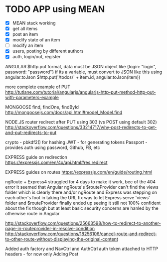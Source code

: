 # TODO APP using MEAN

- [x] MEAN stack working
- [x] get all items
- [x] post an item 
- [x] modify state of an item
- [ ] modify an item
- [x] users, posting by different authors
- [x] auth, login/out, register

ANGULAR
$http.put format, data must be JSON object like {login: "login", password: "password"}
if its a variable, must convert to JSON like this using angular.toJson
$http.put('/todos/' + item.id, angular.toJson(item))

more complete example of PUT
http://tutlane.com/tutorial/angularjs/angularjs-http-put-method-http-put-with-parameters-example


MONGOOSE
find, findOne, findById
http://mongoosejs.com/docs/api.html#model_Model.find


NODE.JS
router redirect after PUT using 303 (vs POST using default 302)
http://stackoverflow.com/questions/33214717/why-post-redirects-to-get-and-put-redirects-to-put


crypto - pbkdf2() for hashing
JWT - for generating tokens
Passport - provides auth using password, Github, FB, etc


EXPRESS guide on redirection
https://expressjs.com/en/4x/api.html#res.redirect

EXPRESS guides on routes
https://expressjs.com/en/guide/routing.html


ngRoute + Express4
struggled for 4 days to make it work, bec of the 404 error
it seemed that Angular ngRoute's $routeProvider can't find the views folder which is clearly there
and/or ngRoute and Express was stepping on each other's foot in taking the URL
fix was to let Express serve 'views' folder and $routeProvider finally ended up seeing it 
still not 100% confident about the fix though but at least basic security concerns
are hanled by the otherwise route in Angular

http://stackoverflow.com/questions/25663598/how-to-redirect-to-another-page-in-routeprovider-in-resolve-condition
http://stackoverflow.com/questions/18256106/cancel-route-and-redirect-to-other-route-without-displaying-the-original-content


Added auth factory and NavCtrl and AuthCtrl
auth token attached to HTTP headers - for now only Adding Post

